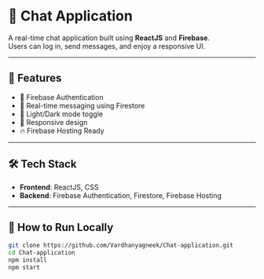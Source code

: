 # 💬 Chat Application

A real-time chat application built using **ReactJS** and **Firebase**.  
Users can log in, send messages, and enjoy a responsive UI.

---

## 🚀 Features

- 🔐 Firebase Authentication
- 💬 Real-time messaging using Firestore
- 🌙 Light/Dark mode toggle
- 📱 Responsive design
- 🔥 Firebase Hosting Ready

---

## 🛠️ Tech Stack

- **Frontend**: ReactJS, CSS
- **Backend**: Firebase Authentication, Firestore, Firebase Hosting

---

## 🧪 How to Run Locally

```bash
git clone https://github.com/Vardhanyagneek/Chat-application.git
cd Chat-application
npm install
npm start

